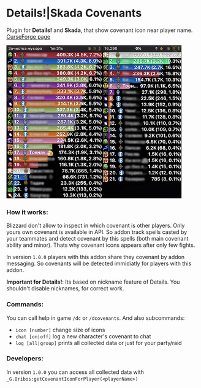# Details!|Skada Covenants

Plugin for **Details!** and **Skada**, that show covenant icon near player name. [CurseForge page](https://www.curseforge.com/wow/addons/details-covenants)

![](resources/screenshot.png)

### How it works:

Blizzard don't allow to inspect in which covenant is other players. Only yours own covenant is available in API. So addon track spells casted by your teammates and detect covenant by this spells (both main covenant ability and minor). Thats why covenant icons appears after only few fights.

In version `1.0.0` players with this addon share they covenant by addon messaging. So covenants will be detected immidiatly for players with this addon.

**Important for Details!**: Its based on nickname feature of Details. You shouldn't disable nicknames, for correct work.

### Commands:

You can call help in game `/dc` or `/dcovenants`. And also subcommands: 

 - `icon [number]` change size of icons
 - `chat [on|off]` log a new character's covenant to chat
 - `log [all|group]` prints all collected data or just for your party/raid

### Developers:

In version `1.0.0` you can access all collected data with `_G.Oribos:getCovenantIconForPlayer(<playerName>)`
